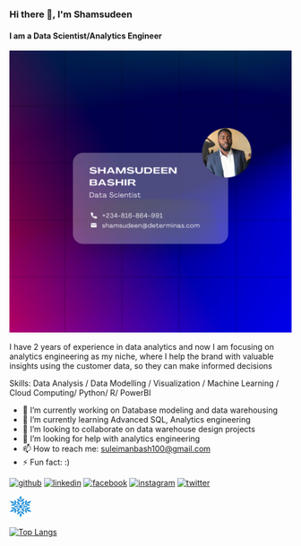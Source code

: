 ### Hi there 👋, I'm **Shamsudeen**
#### I am a Data Scientist/Analytics Engineer
![I am a Data Scientist/Analytics Engineer](https://github.com/Shamoo100/Shamoo_Lytics/blob/0224aa93b7be9b5451bec1089ed206358a6b1538/Blue%20and%20Pink%20Gradient%20Profile%20Info%20Instagram%20Post.png)

I have 2 years of experience in data analytics and now I am focusing on analytics engineering as my niche, where I help the brand with valuable insights using the customer data, so they can make informed decisions

Skills: Data Analysis / Data Modelling / Visualization / Machine Learning / Cloud Computing/ Python/ R/ PowerBI

- 🔭 I’m currently working on Database modeling and data warehousing 
- 🌱 I’m currently learning Advanced SQL, Analytics engineering 
- 👯 I’m looking to collaborate on data warehouse design projects 
- 🤔 I’m looking for help with analytics engineering 
- 📫 How to reach me: suleimanbash100@gmail.com 
- ⚡ Fun fact: :) 


[<img src='https://cdn.jsdelivr.net/npm/simple-icons@3.0.1/icons/github.svg' alt='github' height='40'>](https://github.com/Shamoo100)  [<img src='https://cdn.jsdelivr.net/npm/simple-icons@3.0.1/icons/linkedin.svg' alt='linkedin' height='40'>](https://www.linkedin.com/in/https://www.linkedin.com/in/suleiman-bashir-shamsudeen-9061755b//)  [<img src='https://cdn.jsdelivr.net/npm/simple-icons@3.0.1/icons/facebook.svg' alt='facebook' height='40'>](https://www.facebook.com/@shamoo100)  [<img src='https://cdn.jsdelivr.net/npm/simple-icons@3.0.1/icons/instagram.svg' alt='instagram' height='40'>](https://www.instagram.com/@shamoo_100/)  [<img src='https://cdn.jsdelivr.net/npm/simple-icons@3.0.1/icons/twitter.svg' alt='twitter' height='40'>](https://twitter.com/@royaldeen)  

<a href='https://archiveprogram.github.com/'><img src='https://raw.githubusercontent.com/acervenky/animated-github-badges/master/assets/acbadge.gif' width='40' height='40'></a> 

[![Top Langs](https://github-readme-stats.vercel.app/api/top-langs/?username=Shamoo100)](https://github.com/anuraghazra/github-readme-stats)


